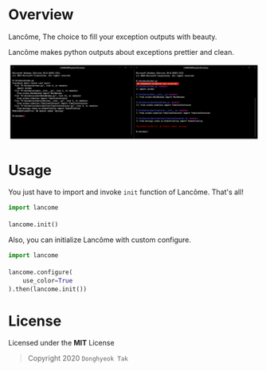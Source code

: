 # Overview
Lancôme, The choice to fill your exception outputs with beauty.

Lancôme makes python outputs about exceptions prettier and clean.

![Example](./docs/beforeafter.png)

# Usage
You just have to import and invoke `init` function of Lancôme. That's all!

```python
import lancome

lancome.init()
```

Also, you can initialize Lancôme with custom configure.

```python
import lancome

lancome.configure(
    use_color=True
).then(lancome.init())
```


# License
Licensed under the **MIT** License

> Copyright 2020 `Donghyeok Tak`
